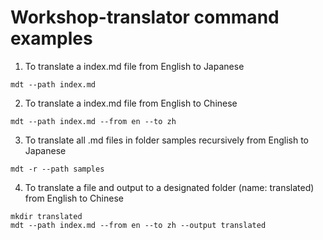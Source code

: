 # Workshop-translator command examples

1. To translate a index.md file from English to Japanese
```
mdt --path index.md
```
2. To translate a index.md file from English to Chinese
```
mdt --path index.md --from en --to zh
```

3. To translate all .md files in folder samples recursively from English to Japanese
```
mdt -r --path samples
```

4. To translate a file and output to a designated folder (name: translated) from English to Chinese
```
mkdir translated
mdt --path index.md --from en --to zh --output translated
```
